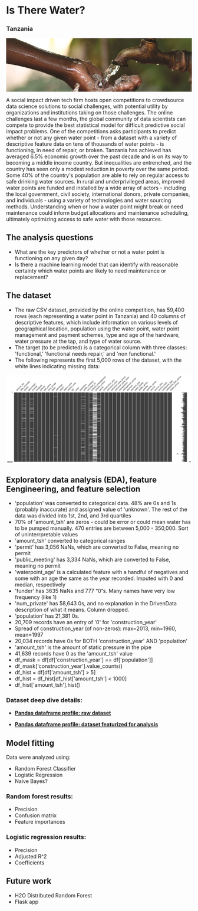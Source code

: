 # Is There Water?
### Tanzania
<div>
<P ALIGN=CENTER><img src="images/watertap.jpg" style="display: block; margin-left: auto; margin-right: auto;"  width="900"/></P></div>

A social impact driven tech firm hosts open competitions to crowdsource data science solutions to social challenges, with potential utility by organizations and institutions taking on those challenges. The online challenges last a few months, the global community of data scientists can compete to provide the best statistical model for difficult predictive social impact problems. One of the competitions asks participants to predict whether or not any given water point - from a dataset with a variety of descriptive feature data on tens of thousands of water points - is functioning, in need of repair, or broken.
Tanzania has achieved has averaged 6.5% economic growth over the past decade and is on its way to becoming a middle income country. But inequalities are entrenched, and the country has seen only a modest reduction in poverty over the same period. Some 40% of the country's population are able to rely on regular access to safe drinking water sources.
In rural and underprivileged areas, improved water points are funded and installed by a wide array of actors - including the local government, civil society, international donors, private companies, and individuals - using a variety of technologies and water sourcing methods. Understanding when or how a water point might break or need maintenance could inform budget allocations and maintenance scheduling, ultimately optimizing access to safe water with those resources.

## The analysis questions
* What are the key predictors of whether or not a water point is functioning on any given day?
* Is there a machine learning model that can identify with reasonable certainty which water points are likely to need maintenance or replacement?

## The dataset
* The raw CSV dataset, provided by the online competition, has 59,400 rows (each representing a water point in Tanzania) and 40 columns of descriptive features, which include information on various levels of geographical location, population using the water point, water point management and payment schemes, type and age of the hardware, water pressure at the tap, and type of water source.
* The target (to be predicted) is a categorical column with three classes: 'functional,' 'functional needs repair,' and 'non functional.'
* The following represents the first 5,000 rows of the dataset, with the white lines indicating missing data:
<p>
<img align="center" src="images/raw_msno_mtx.png" width="800">
</p>

## **Exploratory data analysis (EDA), feature Eengineering, and feature selection**

* 'population' was converted to categorical data. 48% are 0s and 1s (probably inaccurate) and assigned value of 'unknown'. The rest of the data was divided into 1st, 2nd, and 3rd quartiles
* 70% of 'amount_tsh' are zeros - could be error or could mean water has to be pumped manually. 470 entries are between 5,000 - 350,000. Sort of uninterrpretable values
* 'amount_tsh' converted to categorical ranges
* 'permit' has 3,056 NaNs, which are converted to False, meaning no permit
* 'public_meeting' has 3,334 NaNs, which are converted to False, meaning no permit
* 'waterpoint_age' is a calculated feature with a handful of negatives and some with an age the same as the year recorded. Imputed with 0 and median, respectively
* 'funder' has 3635 NaNs and 777 “0”s. Many names have very low frequency (like 1)
* 'num_private' has 58,643 0s, and no explanation in the DrivenData description of what it means. Column dropped.
* 'population' has 21,381 0s.
* 20,709 records have an entry of '0' for 'construction_year'
* Spread of construction_year (of non-zeros): max=2013, min=1960, mean=1997
* 20,034 records have 0s for BOTH 'construction_year' AND 'population'
* 'amount_tsh' is the amount of static pressure in the pipe
* 41,639 records have 0 as the 'amount_tsh' value
* df_mask = df[df['construction_year'] == df['population']]
* df_mask['construction_year'].value_counts()
* df_hist = df[df['amount_tsh'] > 5]
* df_hist = df_hist[df_hist['amount_tsh'] < 1000]
* df_hist['amount_tsh'].hist()

### Dataset deep dive details:
* [**Pandas dataframe profile: raw dataset**](http://htmlpreview.github.io/?https://github.com/mstyslinger/is_there_water_tz/blob/master/pandas_profile_reports/pfr_cleaned.html)

* [**Pandas dataframe profile: dataset featurized for analysis**](http://htmlpreview.github.io/?https://github.com/mstyslinger/is_there_water_tz/blob/master/pandas_profile_reports/pfr_cleaned.html) 

## Model fitting
Data were analyzed using:
* Random Forest Classifier
* Logistic Regression
* Naive Bayes?

### Random forest results:
* Precision
* Confusion matrix
* Feature importances

### Logistic regression results:
* Precision
* Adjusted R^2
* Coefficients

## Future work
* H2O Distributed Random Forest
* Flask app
